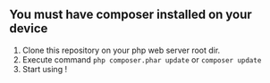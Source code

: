 You must have composer installed on your device
---

1. Clone this repository on your php web server root dir.
2. Execute command `php composer.phar update` or `composer update`
3. Start using !

